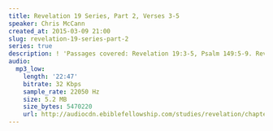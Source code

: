 ```yaml
---
title: Revelation 19 Series, Part 2, Verses 3-5
speaker: Chris McCann
created_at: 2015-03-09 21:00
slug: revelation-19-series-part-2
series: true
description: ! 'Passages covered: Revelation 19:3-5, Psalm 149:5-9. Revelation 18:9,18.'
audio:
  mp3_low:
    length: '22:47'
    bitrate: 32 Kbps
    sample_rate: 22050 Hz
    size: 5.2 MB
    size_bytes: 5470220
    url: http://audiocdn.ebiblefellowship.com/studies/revelation/chapter-19/2015.03.09_McCann_-_Revelation_19_Series_Part_2.mp3
---
```

